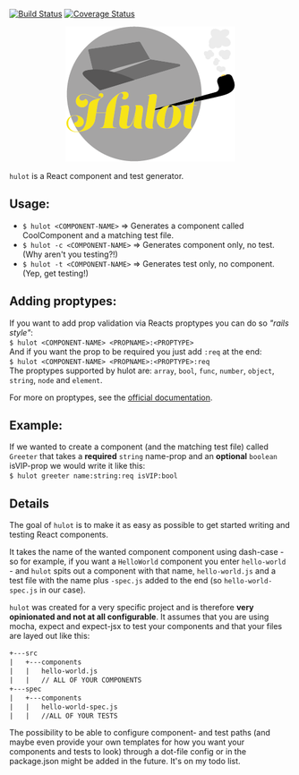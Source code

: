 [![Build Status](https://travis-ci.org/mw222rs/hulot.svg?branch=master)](https://travis-ci.org/mw222rs/hulot)
[![Coverage Status](https://coveralls.io/repos/github/mw222rs/hulot/badge.svg?branch=master)](https://coveralls.io/github/mw222rs/hulot?branch=master)

<p align="center"><img src="hulot.png" /></p>

`hulot` is a React component and test generator.

## Usage:

* `$ hulot <COMPONENT-NAME>`
    => Generates a component called CoolComponent and a matching test file.
* `$ hulot -c <COMPONENT-NAME>`
    => Generates component only, no test. (Why aren't you testing?!)
* `$ hulot -t <COMPONENT-NAME>`
    => Generates test only, no component. (Yep, get testing!)

## Adding proptypes:

If you want to add prop validation via Reacts proptypes you can do so *"rails style"*:  
`$ hulot <COMPONENT-NAME> <PROPNAME>:<PROPTYPE>`  
And if you want the prop to be required you just add `:req` at the end:  
`$ hulot <COMPONENT-NAME> <PROPNAME>:<PROPTYPE>:req`  
The proptypes supported by hulot are: `array`, `bool`, `func`, `number`, `object`, `string`, `node` and `element`.

For more on proptypes, see the [official documentation][1].

## Example:
If we wanted to create a component (and the matching test file) called `Greeter` that takes a **required** `string` name-prop and an **optional** `boolean` isVIP-prop we would write it like this:  
`$ hulot greeter name:string:req isVIP:bool`


## Details

The goal of `hulot` is to make it as easy as possible to get started writing and testing React components.

It takes the name of the wanted component component using dash-case - so for example, if you want a `HelloWorld` component you enter `hello-world` - and `hulot` spits out a component with that name, `hello-world.js` and a test file with the name plus `-spec.js` added to the end (so `hello-world-spec.js` in our case).

`hulot` was created for a very specific project and is therefore **very opinionated and not at all configurable**. It assumes that you are using mocha, expect and expect-jsx to test your components and that your files are layed out like this:
```
+---src
|   +---components
|   |   hello-world.js
|   |   // ALL OF YOUR COMPONENTS
+---spec
|   +---components
|   |   hello-world-spec.js
|   |   //ALL OF YOUR TESTS
```

The possibility to be able to configure component- and test paths (and maybe even provide your own templates for how you want your components and tests to look) through a dot-file config or in the package.json might be added in the future. It's on my todo list.

[1]: https://facebook.github.io/react/docs/reusable-components.html#prop-validation